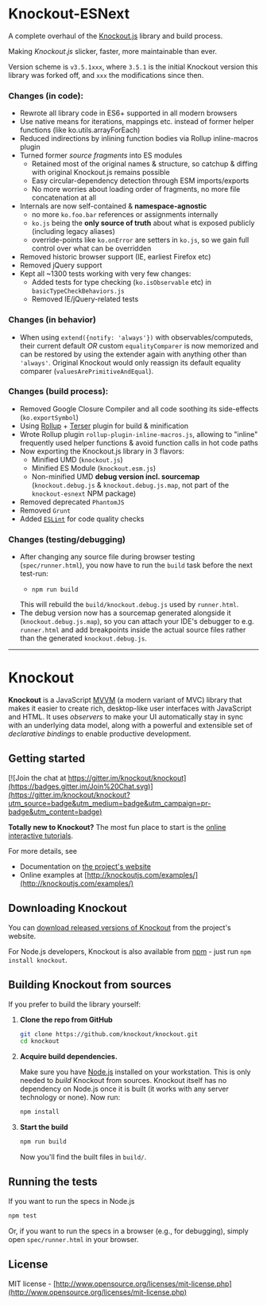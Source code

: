 # Knockout-ESNext 

A complete overhaul of the [Knockout.js](https://knockoutjs.com/) library and build process.

Making *Knockout.js* slicker, faster, more maintainable than ever.

Version scheme is `v3.5.1xxx`, where `3.5.1` is the initial Knockout version this library was forked off,
and `xxx` the modifications since then.

### Changes (in code):
* Rewrote all library code in ES6+ supported in all modern browsers
* Use native means for iterations, mappings etc. instead of former helper functions (like ko.utils.arrayForEach)
* Reduced indirections by inlining function bodies via Rollup inline-macros plugin
* Turned former *source fragments* into ES modules 
  * Retained most of the original names & structure, so catchup & diffing with original Knockout.js remains possible
  * Easy circular-dependency detection through ESM imports/exports
  * No more worries about loading order of fragments, no more file concatenation at all
* Internals are now self-contained & **namespace-agnostic**
  * no more `ko.foo.bar` references or assignments internally
  * `ko.js` being the **only source of truth** about what is exposed publicly (including legacy aliases)
  * override-points like `ko.onError` are setters in `ko.js`, so we gain full control over what can be overridden
* Removed historic browser support (IE, earliest Firefox etc)
* Removed jQuery support
* Kept all ~1300 tests working with very few changes:
  * Added tests for type checking (`ko.isObservable` etc) in `basicTypeCheckBehaviors.js`
  * Removed IE/jQuery-related tests

### Changes (in behavior)
* When using `extend({notify: 'always'})` with observables/computeds, their current default *OR* custom `equalityComparer` is 
  now memorized and can be restored by using the extender again with anything other than `'always'`. 
  Original Knockout would only reassign its default equality comparer (`valuesArePrimitiveAndEqual`).

### Changes (build process):
* Removed Google Closure Compiler and all code soothing its side-effects (`ko.exportSymbol`)
* Using [Rollup](https://rollupjs.org/guide/en/) + [Terser](https://github.com/terser/terser) plugin for build & minification
* Wrote Rollup plugin `rollup-plugin-inline-macros.js`, allowing to "inline" frequently used helper functions & avoid function calls in hot code paths
* Now exporting the Knockout.js library in 3 flavors:
    * Minified UMD (`knockout.js`)
    * Minified ES Module (`knockout.esm.js`)
    * Non-minified UMD **debug version incl. sourcemap** (`knockout.debug.js` & `knockout.debug.js.map`, not part of the `knockout-esnext` NPM package) 
* Removed deprecated `PhantomJS`
* Removed `Grunt`
* Added [`ESLint`](https://eslint.org/) for code quality checks 

### Changes (testing/debugging)
* After changing any source file during browser testing (`spec/runner.html`), 
  you now have to run the `build` task before the next test-run:    
    * ```shell script
      npm run build
      ```
  This will rebuild the `build/knockout.debug.js` used by `runner.html`.    
* The debug version now has a sourcemap generated alongside it (`knockout.debug.js.map`), 
  so you can attach your IDE's debugger to e.g. `runner.html` and add breakpoints
  inside the actual source files rather than the generated `knockout.debug.js`.  
  


  
---
   
    

# Knockout

**Knockout** is a JavaScript [MVVM](http://en.wikipedia.org/wiki/Model_View_ViewModel) (a modern variant of MVC) library that makes it easier to create rich, desktop-like user interfaces with JavaScript and HTML. It uses *observers* to make your UI automatically stay in sync with an underlying data model, along with a powerful and extensible set of *declarative bindings* to enable productive development.

## Getting started

[![Join the chat at https://gitter.im/knockout/knockout](https://badges.gitter.im/Join%20Chat.svg)](https://gitter.im/knockout/knockout?utm_source=badge&utm_medium=badge&utm_campaign=pr-badge&utm_content=badge)

**Totally new to Knockout?** The most fun place to start is the [online interactive tutorials](http://learn.knockoutjs.com/).

For more details, see

 * Documentation on [the project's website](http://knockoutjs.com/documentation/introduction.html)
 * Online examples at [http://knockoutjs.com/examples/](http://knockoutjs.com/examples/)

## Downloading Knockout

You can [download released versions of Knockout](http://knockoutjs.com/downloads/) from the project's website.

For Node.js developers, Knockout is also available from [npm](https://npmjs.org/) - just run `npm install knockout`.

## Building Knockout from sources

If you prefer to build the library yourself:

1. **Clone the repo from GitHub**

   ```sh
   git clone https://github.com/knockout/knockout.git
   cd knockout
   ```

2. **Acquire build dependencies.**

   Make sure you have [Node.js](http://nodejs.org/) installed on your workstation. This is only needed to _build_ Knockout from sources. Knockout itself has no dependency on Node.js once it is built (it works with any server technology or none). Now run:

   ```sh
   npm install
   ```

3. **Start the build**

   ```sh
   npm run build
   ```
   Now you'll find the built files in `build/`.

## Running the tests

If you want to run the specs in Node.js

   ```sh
   npm test
   ```

Or, if you want to run the specs in a browser (e.g., for debugging), simply open `spec/runner.html` in your browser.

## License

MIT license - [http://www.opensource.org/licenses/mit-license.php](http://www.opensource.org/licenses/mit-license.php)

